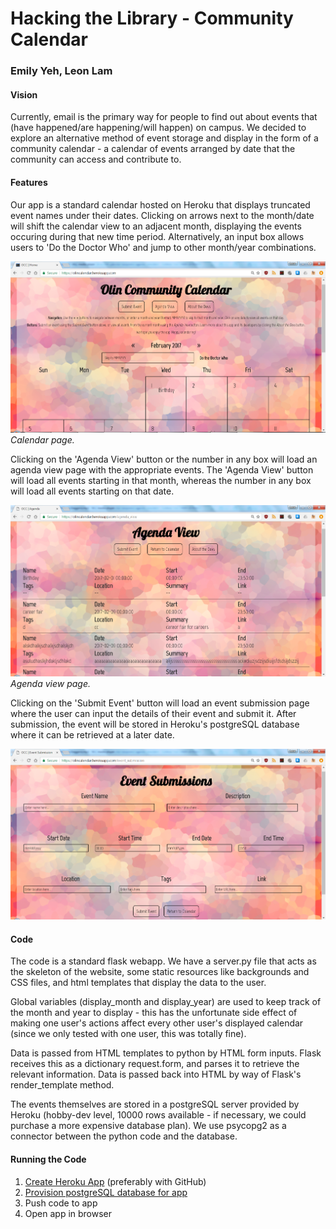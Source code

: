 # Hacking the Library - Community Calendar
### Emily Yeh, Leon Lam


#### Vision
Currently, email is the primary way for people to find out about events that (have happened/are happening/will happen) on campus. We decided to explore an alternative method of event storage and display in the form of a community calendar - a calendar of events arranged by date that the community can access and contribute to.


#### Features
Our app is a standard calendar hosted on Heroku that displays truncated event names under their dates. Clicking on arrows next to the month/date will shift the calendar view to an adjacent month, displaying the events occuring during that new time period. Alternatively, an input box allows users to 'Do the Doctor Who' and jump to other month/year combinations.

![Main page](https://github.com/leonjunwei/htl-calendar/blob/master/Capture_calendar.PNG)
*Calendar page.*


Clicking on the 'Agenda View' button or the number in any box will load an agenda view page with the appropriate events. The 'Agenda View' button will load all events starting in that month, whereas the number in any box will load all events starting on that date.

![Agenda view](https://github.com/leonjunwei/htl-calendar/blob/master/Capture_agenda.PNG)
*Agenda view page.*


Clicking on the 'Submit Event' button will load an event submission page where the user can input the details of their event and submit it. After submission, the event will be stored in Heroku's postgreSQL database where it can be retrieved at a later date.

![Submit event](https://github.com/leonjunwei/htl-calendar/blob/master/Capture_event_submission.PNG)


#### Code
The code is a standard flask webapp. We have a server.py file that acts as the skeleton of the website, some static resources like backgrounds and CSS files, and html templates that display the data to the user.

Global variables (display_month and display_year) are used to keep track of the month and year to display - this has the unfortunate side effect of making one user's actions affect every other user's displayed calendar (since we only tested with one user, this was totally fine).

Data is passed from HTML templates to python by HTML form inputs. Flask receives this as a dictionary request.form, and parses it to retrieve the relevant information. Data is passed back into HTML by way of Flask's render_template method.

The events themselves are stored in a postgreSQL server provided by Heroku (hobby-dev level, 10000 rows available - if necessary, we could purchase a more expensive database plan). We use psycopg2 as a connector between the python code and the database.


#### Running the Code
1. [Create Heroku App](https://devcenter.heroku.com/articles/git) (preferably with GitHub)
2. [Provision postgreSQL database for app](https://devcenter.heroku.com/articles/heroku-postgresql)
3. Push code to app
4. Open app in browser
